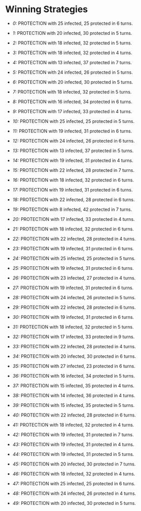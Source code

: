 # Winning Strategies

* _0:_ PROTECTION with 25 infected, 25 protected in 6 turns.


* _1:_ PROTECTION with 20 infected, 30 protected in 5 turns.


* _2:_ PROTECTION with 18 infected, 32 protected in 5 turns.


* _3:_ PROTECTION with 18 infected, 32 protected in 4 turns.


* _4:_ PROTECTION with 13 infected, 37 protected in 7 turns.


* _5:_ PROTECTION with 24 infected, 26 protected in 5 turns.


* _6:_ PROTECTION with 20 infected, 30 protected in 5 turns.


* _7:_ PROTECTION with 18 infected, 32 protected in 5 turns.


* _8:_ PROTECTION with 16 infected, 34 protected in 6 turns.


* _9:_ PROTECTION with 17 infected, 33 protected in 4 turns.


* _10:_ PROTECTION with 25 infected, 25 protected in 5 turns.


* _11:_ PROTECTION with 19 infected, 31 protected in 6 turns.


* _12:_ PROTECTION with 24 infected, 26 protected in 6 turns.


* _13:_ PROTECTION with 13 infected, 37 protected in 5 turns.


* _14:_ PROTECTION with 19 infected, 31 protected in 4 turns.


* _15:_ PROTECTION with 22 infected, 28 protected in 7 turns.


* _16:_ PROTECTION with 18 infected, 32 protected in 6 turns.


* _17:_ PROTECTION with 19 infected, 31 protected in 6 turns.


* _18:_ PROTECTION with 22 infected, 28 protected in 6 turns.


* _19:_ PROTECTION with 8 infected, 42 protected in 7 turns.


* _20:_ PROTECTION with 17 infected, 33 protected in 4 turns.


* _21:_ PROTECTION with 18 infected, 32 protected in 6 turns.


* _22:_ PROTECTION with 22 infected, 28 protected in 4 turns.


* _23:_ PROTECTION with 19 infected, 31 protected in 6 turns.


* _24:_ PROTECTION with 25 infected, 25 protected in 5 turns.


* _25:_ PROTECTION with 19 infected, 31 protected in 6 turns.


* _26:_ PROTECTION with 23 infected, 27 protected in 4 turns.


* _27:_ PROTECTION with 19 infected, 31 protected in 6 turns.


* _28:_ PROTECTION with 24 infected, 26 protected in 5 turns.


* _29:_ PROTECTION with 22 infected, 28 protected in 6 turns.


* _30:_ PROTECTION with 19 infected, 31 protected in 6 turns.


* _31:_ PROTECTION with 18 infected, 32 protected in 5 turns.


* _32:_ PROTECTION with 17 infected, 33 protected in 9 turns.


* _33:_ PROTECTION with 22 infected, 28 protected in 4 turns.


* _34:_ PROTECTION with 20 infected, 30 protected in 6 turns.


* _35:_ PROTECTION with 27 infected, 23 protected in 6 turns.


* _36:_ PROTECTION with 16 infected, 34 protected in 5 turns.


* _37:_ PROTECTION with 15 infected, 35 protected in 4 turns.


* _38:_ PROTECTION with 14 infected, 36 protected in 4 turns.


* _39:_ PROTECTION with 15 infected, 35 protected in 5 turns.


* _40:_ PROTECTION with 22 infected, 28 protected in 6 turns.


* _41:_ PROTECTION with 18 infected, 32 protected in 4 turns.


* _42:_ PROTECTION with 19 infected, 31 protected in 7 turns.


* _43:_ PROTECTION with 19 infected, 31 protected in 4 turns.


* _44:_ PROTECTION with 19 infected, 31 protected in 5 turns.


* _45:_ PROTECTION with 20 infected, 30 protected in 7 turns.


* _46:_ PROTECTION with 18 infected, 32 protected in 4 turns.


* _47:_ PROTECTION with 25 infected, 25 protected in 6 turns.


* _48:_ PROTECTION with 24 infected, 26 protected in 4 turns.


* _49:_ PROTECTION with 20 infected, 30 protected in 5 turns.


